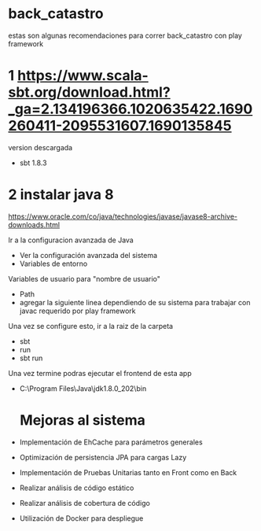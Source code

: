 # back_catastro

estas son algunas recomendaciones para correr back_catastro con play framework 

# 1 https://www.scala-sbt.org/download.html?_ga=2.134196366.1020635422.1690260411-2095531607.1690135845

version descargada
* sbt 1.8.3

# 2 instalar java 8

  https://www.oracle.com/co/java/technologies/javase/javase8-archive-downloads.html

Ir a la configuracion avanzada de Java
  * Ver la configuración avanzada del sistema
  * Variables de entorno

Variables de usuario para "nombre de usuario"

  * Path
  * agregar la siguiente linea dependiendo de su sistema para trabajar con javac requerido por play framework

Una vez se configure esto, ir a la raiz de la carpeta 

* sbt
* run
*  sbt run

  Una vez termine podras ejecutar el frontend de esta app
  * C:\Program Files\Java\jdk1.8.0_202\bin

    # Mejoras al sistema 
* Implementación de EhCache para parámetros generales

* Optimización de persistencia JPA para cargas Lazy

* Implementación de Pruebas Unitarias tanto en Front como en Back

* Realizar análisis de código estático

* Realizar análisis de cobertura de código

* Utilización de Docker para despliegue
  
